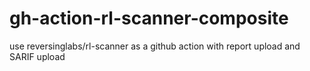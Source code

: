 # gh-action-rl-scanner-composite
use reversinglabs/rl-scanner as a github action with report upload and SARIF upload
